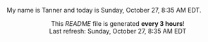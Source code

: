 My name is Tanner and today is Sunday, October 27, 8:35 AM EDT.

<p align="center">This <i>README</i> file is generated <b>every 3 hours</b>!</br>Last refresh: Sunday, October 27, 8:35 AM EDT<br /></p>
